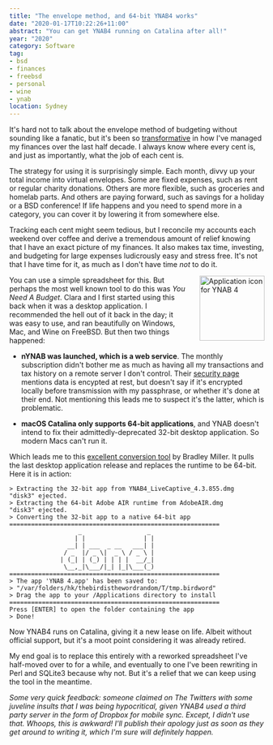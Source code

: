 ```yaml
---
title: "The envelope method, and 64-bit YNAB4 works"
date: "2020-01-17T10:22:26+11:00"
abstract: "You can get YNAB4 running on Catalina after all!"
year: "2020"
category: Software
tag:
- bsd
- finances
- freebsd
- personal
- wine
- ynab
location: Sydney
---
```

It's hard not to talk about the envelope method of budgeting without sounding like a fanatic, but it's been so [transformative](https://mourner.github.io/bullshit.js/) in how I've managed my finances over the last half decade. I always know where every cent is, and just as importantly, what the job of each cent is.

The strategy for using it is surprisingly simple. Each month, divvy up your total income into virtual envelopes. Some are fixed expenses, such as rent or regular charity donations. Others are more flexible, such as groceries and homelab parts. And others are paying forward, such as savings for a holiday or a BSD conference! If life happens and you need to spend more in a category, you can cover it by lowering it from somewhere else.

Tracking each cent might seem tedious, but I reconcile my accounts each weekend over coffee and derive a tremendous amount of relief knowing that I have an exact picture of my finances. It also makes tax time, investing, and budgeting for large expenses ludicrously easy and stress free. It's not that I have time for it, as much as I don't have time *not* to do it.

<p><img src="https://rubenerd.com/files/2020/icon-ynab@1x.png" srcset="https://rubenerd.com/files/2020/icon-ynab@1x.png 1x, https://rubenerd.com/files/2020/icon-ynab@2x.png 2x" alt="Application icon for YNAB 4" style="width:128px; height:128px; float:right; margin:0 0 1em 2em;" /></p>

You can use a simple spreadsheet for this. But perhaps the most well known tool to do this was *You Need A Budget*. Clara and I first started using this back when it was a desktop application. I recommended the hell out of it back in the day; it was easy to use, and ran beautifully on Windows, Mac, and Wine on FreeBSD. But then two things happened:

* **nYNAB was launched, which is a web service**. The monthly subscription didn't bother me as much as having all my transactions and tax history on a remote server I don't control. Their [security page](https://www.youneedabudget.com/security/) mentions data is encypted at rest, but doesn't say if it's encrypted locally before transmission with my passphrase, or whether it's done at their end. Not mentioning this leads me to suspect it's the latter, which is problematic.

* **macOS Catalina only supports 64-bit applications**, and YNAB doesn't intend to fix their admittedly-deprecated 32-bit desktop application. So modern Macs can't run it.

Which leads me to this [excellent conversion tool](https://gitlab.com/bradleymiller/Y64) by Bradley Miller. It pulls the last desktop application release and replaces the runtime to be 64-bit. Here it is in action:

    > Extracting the 32-bit app from YNAB4_LiveCaptive_4.3.855.dmg
    "disk3" ejected.
    > Extracting the 64-bit Adobe AIR runtime from AdobeAIR.dmg
    "disk3" ejected.
    > Converting the 32-bit app to a native 64-bit app
    ==========================================================
                       _                  _ 
                      | |                | |
                    __| | ___  _ __   ___| |
                   / _  |/ _ \|  _ \ / _ \ |
                  | (_| | (_) | | | |  __/_|
                   \__,_|\___/|_| |_|\___(_)
    ==========================================================
    > The app 'YNAB 4.app' has been saved to:
    > "/var/folders/hk/thebirdisthewordrandom/T/tmp.birdword"
    > Drag the app to your /Applications directory to install
    ==========================================================
    Press [ENTER] to open the folder containing the app
    > Done!

Now YNAB4 runs on Catalina, giving it a new lease on life. Albeit without official support, but it's a moot point considering it was already retired.

My end goal is to replace this entirely with a reworked spreadsheet I've half-moved over to for a while, and eventually to one I've been rewriting in Perl and SQLite3 because why not. But it's a relief that we can keep using the tool in the meantime.

*Some very quick feedback: someone claimed on The Twitters with some juveline insults that I was being hypocritical, given YNAB4 used a third party server in the form of Dropbox for mobile sync. Except, I didn't use that. Whoops, this is awkward! I'll publish their apology just as soon as they get around to writing it, which I'm sure will definitely happen.*

